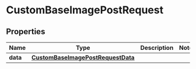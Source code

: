 

# CustomBaseImagePostRequest


## Properties

| Name | Type | Description | Notes |
|------------ | ------------- | ------------- | -------------|
|**data** | [**CustomBaseImagePostRequestData**](CustomBaseImagePostRequestData.md) |  |  |



